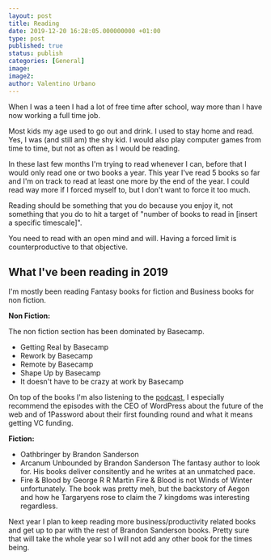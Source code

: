 ```yaml
---
layout: post
title: Reading
date: 2019-12-20 16:28:05.000000000 +01:00
type: post
published: true
status: publish
categories: [General]
image:
image2:
author: Valentino Urbano
---
```


When I was a teen I had a lot of free time after school, way more than I have now working a full time job.

Most kids my age used to go out and drink. I used to stay home and read. Yes, I was (and still am) the shy kid. I would also play computer games from time to time, but not as often as I would be reading.

In these last few months I'm trying to read whenever I can, before that I would only read one or two books a year. This year I've read 5 books so far and I'm on track to read at least one more by the end of the year. I could read way more if I forced myself to, but I don't want to force it too much.

Reading should be something that you do because you enjoy it, not something that you do to hit a target of "number of books to read in [insert a specific timescale]".

You need to read with an open mind and will. Having a forced limit is counterproductive to that objective.

## What I've been reading in 2019

I'm mostly been reading Fantasy books for fiction and Business books for non fiction.

**Non Fiction:**

The non fiction section has been dominated by Basecamp.

- Getting Real by Basecamp
- Rework by Basecamp
- Remote by Basecamp
- Shape Up by Basecamp
- It doesn't have to be crazy at work by Basecamp

On top of the books I'm also listening to the [podcast][1], I especially recommend the episodes with the CEO of WordPress about the future of the web and of 1Password about their first founding round and what it means getting VC funding.


**Fiction:**

- Oathbringer by Brandon Sanderson
- Arcanum Unbounded by Brandon Sanderson
The fantasy author to look for. His books deliver consitently and he writes at an unmatched pace.
- Fire & Blood by George R R Martin
Fire & Blood is not Winds of Winter unfortunately. The book was pretty meh, but the backstory of Aegon and how he Targaryens rose to claim the 7 kingdoms was interesting regardless.

Next year I plan to keep reading more business/productivity related books and get up to par with the rest of Brandon Sanderson books. Pretty sure that will take the whole year so I will not add any other book for the times being.

[1]: https://rework.fm/

